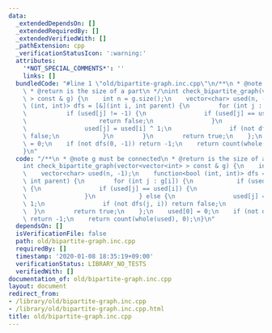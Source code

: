```yaml
---
data:
  _extendedDependsOn: []
  _extendedRequiredBy: []
  _extendedVerifiedWith: []
  _pathExtension: cpp
  _verificationStatusIcon: ':warning:'
  attributes:
    '*NOT_SPECIAL_COMMENTS*': ''
    links: []
  bundledCode: "#line 1 \"old/bipartite-graph.inc.cpp\"\n/**\n * @note g must be connected\n\
    \ * @return is the size of a part\n */\nint check_bipartite_graph(vector<vector<int>\
    \ > const & g) {\n    int n = g.size();\n    vector<char> used(n, -1);\n    function<bool\
    \ (int, int)> dfs = [&](int i, int parent) {\n        for (int j : g[i]) {\n \
    \           if (used[j] != -1) {\n                if (used[j] == used[i]) {\n\
    \                    return false;\n                }\n            } else {\n\
    \                used[j] = used[i] ^ 1;\n                if (not dfs(j, i)) return\
    \ false;\n            }\n        }\n        return true;\n    };\n    used[0]\
    \ = 0;\n    if (not dfs(0, -1)) return -1;\n    return count(whole(used), 0);\n\
    }\n"
  code: "/**\n * @note g must be connected\n * @return is the size of a part\n */\n\
    int check_bipartite_graph(vector<vector<int> > const & g) {\n    int n = g.size();\n\
    \    vector<char> used(n, -1);\n    function<bool (int, int)> dfs = [&](int i,\
    \ int parent) {\n        for (int j : g[i]) {\n            if (used[j] != -1)\
    \ {\n                if (used[j] == used[i]) {\n                    return false;\n\
    \                }\n            } else {\n                used[j] = used[i] ^\
    \ 1;\n                if (not dfs(j, i)) return false;\n            }\n      \
    \  }\n        return true;\n    };\n    used[0] = 0;\n    if (not dfs(0, -1))\
    \ return -1;\n    return count(whole(used), 0);\n}\n"
  dependsOn: []
  isVerificationFile: false
  path: old/bipartite-graph.inc.cpp
  requiredBy: []
  timestamp: '2020-01-08 18:35:19+09:00'
  verificationStatus: LIBRARY_NO_TESTS
  verifiedWith: []
documentation_of: old/bipartite-graph.inc.cpp
layout: document
redirect_from:
- /library/old/bipartite-graph.inc.cpp
- /library/old/bipartite-graph.inc.cpp.html
title: old/bipartite-graph.inc.cpp
---
```

